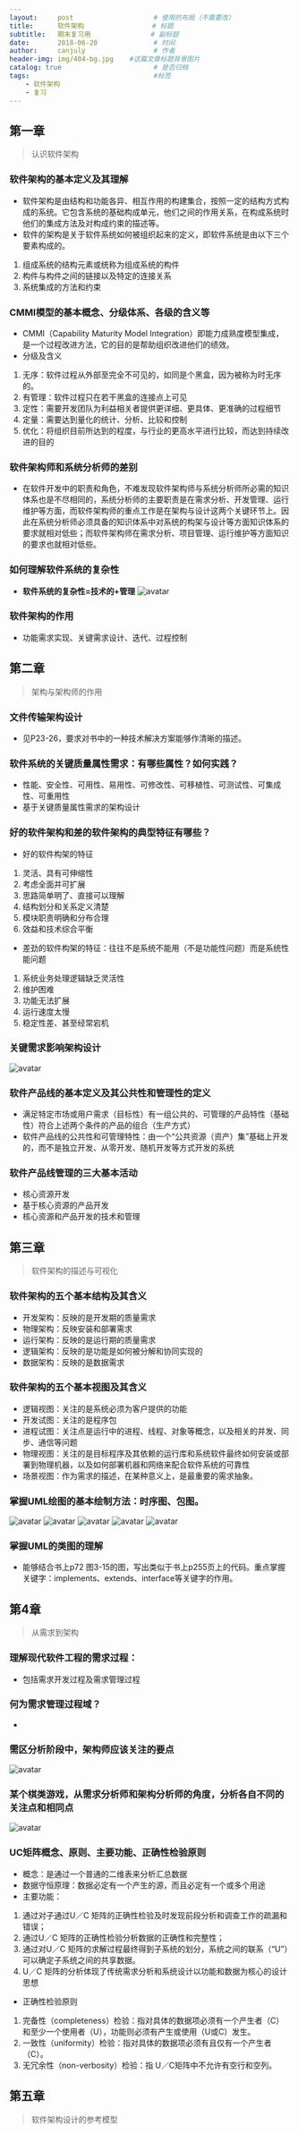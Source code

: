 ```yaml
---
layout:     post                    # 使用的布局（不需要改）
title:      软件架构                 # 标题 
subtitle:   期末复习用               # 副标题
date:       2018-06-20              # 时间
author:     canjuly                 # 作者
header-img: img/404-bg.jpg    #这篇文章标题背景图片
catalog: true                       # 是否归档
tags:                               #标签
    - 软件架构
    - 复习
---
```


## 第一章
> 认识软件架构
### 软件架构的基本定义及其理解
* 软件架构是由结构和功能各异、相互作用的构建集合，按照一定的结构方式构成的系统。它包含系统的基础构成单元，他们之间的作用关系，在构成系统时他们的集成方法及对构成约束的描述等。
* 软件的架构是关于软件系统如何被组织起来的定义，即软件系统是由以下三个要素构成的。
1. 组成系统的结构元素或统称为组成系统的构件
2. 构件与构件之间的链接以及特定的连接关系
3. 系统集成的方法和约束
### CMMI模型的基本概念、分级体系、各级的含义等
* CMMI（Capability Maturity Model Integration）即能力成熟度模型集成，是一个过程改进方法，它的目的是帮助组织改进他们的绩效。
* 分级及含义
1. 无序：软件过程从外部至完全不可见的，如同是个黑盒，因为被称为时无序的。
2. 有管理：软件过程只在若干黑盒的连接点上可见
3. 定性：需要开发团队为利益相关者提供更详细、更具体、更准确的过程细节
4. 定量：需要达到量化的统计、分析、比较和控制
5. 优化：将组织目前所达到的程度，与行业的更高水平进行比较，而达到持续改进的目的
### 软件架构师和系统分析师的差别
* 在软件开发中的职责和角色，不难发现软件架构师与系统分析师所必需的知识体系也是不尽相同的，系统分析师的主要职责是在需求分析、开发管理、运行维护等方面，而软件架构师的重点工作是在架构与设计这两个关键环节上。因此在系统分析师必须具备的知识体系中对系统的构架与设计等方面知识体系的要求就相对低些；而软件架构师在需求分析、项目管理、运行维护等方面知识的要求也就相对低些。
### 如何理解软件系统的复杂性
* **软件系统的复杂性=技术的+管理**
![avatar](https://raw.githubusercontent.com/canjuly/canjuly.github.io/master/img/post-software-1.jpg)
### 软件架构的作用
* 功能需求实现、关键需求设计、迭代、过程控制


## 第二章
> 架构与架构师的作用
### 文件传输架构设计
* 见P23-26，要求对书中的一种技术解决方案能够作清晰的描述。
### 软件系统的关键质量属性需求：有哪些属性？如何实践？
* 性能、安全性、可用性、易用性、可修改性、可移植性、可测试性、可集成性、可重用性
* 基于关键质量属性需求的架构设计
### 好的软件架构和差的软件架构的典型特征有哪些？
* 好的软件构架的特征
1. 灵活、具有可伸缩性
2. 考虑全面并可扩展
3. 思路简单明了、直接可以理解
4. 结构划分和关系定义清楚
5. 模块职责明确和分布合理
6. 效益和技术综合平衡
* 差劲的软件构架的特征：往往不是系统不能用（不是功能性问题）而是系统性能问题
1. 系统业务处理逻辑缺乏灵活性
2. 维护困难
3. 功能无法扩展
4. 运行速度太慢
5. 稳定性差、甚至经常宕机
### 关键需求影响架构设计
![avatar](https://raw.githubusercontent.com/canjuly/canjuly.github.io/master/img/post-software-2.png)
### 软件产品线的基本定义及其公共性和管理性的定义
* 满足特定市场或用户需求（目标性）有一组公共的、可管理的产品特性（基础性）符合上述两个条件的产品的组合（生产方式）
* 软件产品线的公共性和可管理特性：由一个“公共资源（资产）集”基础上开发的，而不是独立开发、从零开发、随机开发等方式开发的系统
### 软件产品线管理的三大基本活动
* 核心资源开发
* 基于核心资源的产品开发
* 核心资源和产品开发的技术和管理


## 第三章
> 软件架构的描述与可视化
### 软件架构的五个基本结构及其含义
* 开发架构：反映的是开发期的质量需求
* 物理架构：反映安装和部署需求
* 运行架构：反映的是运行期的质量需求
* 逻辑架构：反映的是功能是如何被分解和协同实现的
* 数据架构：反映的是数据需求
### 软件架构的五个基本视图及其含义
* 逻辑视图：关注的是系统必须为客户提供的功能
* 开发试图：关注的是程序包
* 进程试图：关注点是运行中的进程、线程、对象等概念，以及相关的并发、同步、通信等问题
* 物理视图：关注的是目标程序及其依赖的运行库和系统软件最终如何安装或部署到物理机器，以及如何部署机器和网络来配合软件系统的可靠性
* 场景视图：作为需求的描述，在某种意义上，是最重要的需求抽象。
### 掌握UML绘图的基本绘制方法：时序图、包图。
![avatar](https://raw.githubusercontent.com/canjuly/canjuly.github.io/master/img/post-software-3.png)
![avatar](https://raw.githubusercontent.com/canjuly/canjuly.github.io/master/img/post-software-4.png)
![avatar](https://raw.githubusercontent.com/canjuly/canjuly.github.io/master/img/post-software-5.png)
![avatar](https://raw.githubusercontent.com/canjuly/canjuly.github.io/master/img/post-software-6.png)
![avatar](https://raw.githubusercontent.com/canjuly/canjuly.github.io/master/img/post-software-7.png)
### 掌握UML的类图的理解
* 能够结合书上p72 图3-15的图，写出类似于书上p255页上的代码。重点掌握关键字：implements、extends、interface等关键字的作用。


## 第4章
> 从需求到架构
### 理解现代软件工程的需求过程：
* 包括需求开发过程及需求管理过程
### 何为需求管理过程域？
* 
### 需区分析阶段中，架构师应该关注的要点
![avatar](https://raw.githubusercontent.com/canjuly/canjuly.github.io/master/img/post-software-8.png)
### 某个棋类游戏，从需求分析师和架构分析师的角度，分析各自不同的关注点和相同点
![avatar](https://raw.githubusercontent.com/canjuly/canjuly.github.io/master/img/post-software-9.png)
### UC矩阵概念、原则、主要功能、正确性检验原则
* 概念：是通过一个普通的二维表来分析汇总数据
* 数据守恒原理：数据必定有一个产生的源，而且必定有一个或多个用途
* 主要功能：
1. 通过对子通过U／C 矩阵的正确性检验及时发现前段分析和调查工作的疏漏和错误；
2. 通过U／C 矩阵的正确性检验分析数据的正确性和完整性；
3. 通过对U／C 矩阵的求解过程最终得到子系统的划分，系统之间的联系（“U”）可以确定子系统之间的共享数据。
4. U／C 矩阵的分析体现了传统需求分析和系统设计以功能和数据为核心的设计思想
* 正确性检验原则
1. 完备性（completeness）检验：指对具体的数据项必须有一个产生者（C）和至少一个使用者（U），功能则必须有产生或使用（U或C）发生。
2. 一致性（uniformity）检验：指对具体的数据项必须有且仅有一个产生者（C）。
3. 无冗余性（non-verbosity）检验：指 U／C矩阵中不允许有空行和空列。


## 第五章
> 软件架构设计的参考模型
